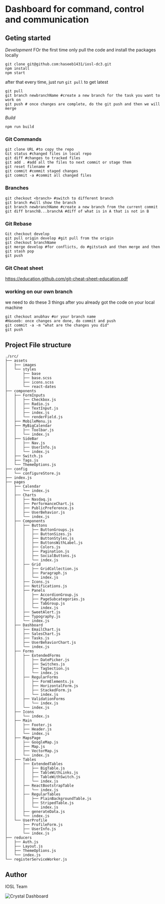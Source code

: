 # Dashboard for command, control and communication


## Geting started
*Development*
FOr the first time only pull the code and install the packages locally
```
git clone git@github.com:haseeb1431/iosl-dc3.git
npm install
npm start
```
after that every time, just run `git pull` to get latest

```
git pull
git branch newbranchName #create a new branch for the task you want to work on 
git push # once changes are complete, do the git push and then we will merge
```
*Build*
```
npm run build
```

### Git Commands
```
git clone URL #to copy the repo
Git status #changed files in local repo
git diff #changes to tracked files
git add . #add all the files to next commit or stage them
git reset filename #
git commit #commit staged changes
git commit -a #commit all changed files
```
### Branches
```git branch -av #list all branches
git checkout <branch> #switch to different branch
git branch #will show the branch
git branch newbranchName #create a new branch from the current commit
git diff branchB...branchA #diff of what is in A that is not in B 
```

### Git Rebase
```
Git checkout develop
git pull origin develop #git pull from the origin
git checkout branchName
git merge develop #for conflicts, do #gitstash and then merge and then git stash pop
git push
```

### Git Cheat sheet
https://education.github.com/git-cheat-sheet-education.pdf

### working on our own branch
we need to do these 3 things after you already got the code on your local machine
```git pull
git checkout anubhav #or your branch name
#Haseeb: once changes are done, do commit and push
git commit -a -m "what are the changes you did"
git push
```

## Project File structure
```
./src/
├── assets
│   ├── images
│   └── styles
│       ├── base  
│       ├── base.scss
│       ├── icons.scss
│       └── react-dates
├── components
│   ├── FormInputs
│   │   ├── Checkbox.js
│   │   ├── Radio.js
│   │   ├── TextInput.js
│   │   ├── index.js
│   │   └── renderField.js
│   ├── MobileMenu.js
│   ├── MyBigCalendar
│   │   ├── Toolbar.js
│   │   └── index.js
│   ├── SideBar
│   │   ├── Nav.js
│   │   ├── UserInfo.js
│   │   └── index.js
│   ├── Switch.js
│   ├── Tags.js
│   └── ThemeOptions.js
├── config
│   └── configureStore.js
├── index.js
├── pages
│   ├── Calendar
│   │   └── index.js
│   ├── Charts
│   │   ├── Nasdaq.js
│   │   ├── PerformanceChart.js
│   │   ├── PublicPreference.js
│   │   ├── UserBehavior.js
│   │   └── index.js
│   ├── Components
│   │   ├── Buttons
│   │   │   ├── ButtonGroups.js
│   │   │   ├── ButtonSizes.js
│   │   │   ├── ButtonStyles.js
│   │   │   ├── ButtonsWithLabel.js
│   │   │   ├── Colors.js
│   │   │   ├── Pagination.js
│   │   │   ├── SocialButtons.js
│   │   │   └── index.js
│   │   ├── Grid
│   │   │   ├── GridCollection.js
│   │   │   ├── Paragraph.js
│   │   │   └── index.js
│   │   ├── Icons.js
│   │   ├── Notifications.js
│   │   ├── Panels
│   │   │   ├── AccordionGroup.js
│   │   │   ├── PageSubcategories.js
│   │   │   ├── TabGroup.js
│   │   │   └── index.js
│   │   ├── SweetAlert.js
│   │   ├── Typography.js
│   │   └── index.js
│   ├── Dashboard
│   │   ├── EmailChart.js
│   │   ├── SalesChart.js
│   │   ├── Tasks.js
│   │   ├── UserBehaviorChart.js
│   │   └── index.js
│   ├── Forms
│   │   ├── ExtendedForms
│   │   │   ├── DatePicker.js
│   │   │   ├── Switches.js
│   │   │   ├── TagSection.js
│   │   │   └── index.js
│   │   ├── RegularForms
│   │   │   ├── FormElements.js
│   │   │   ├── HorizontalForm.js
│   │   │   ├── StackedForm.js
│   │   │   └── index.js
│   │   ├── ValidationForms
│   │   │   └── index.js
│   │   └── index.js
│   ├── Icons
│   │   └── index.js
│   ├── Main
│   │   ├── Footer.js
│   │   ├── Header.js
│   │   └── index.js
│   ├── MapsPage
│   │   ├── GoogleMap.js
│   │   ├── Map.js
│   │   ├── VectorMap.js
│   │   └── index.js
│   ├── Tables
│   │   ├── ExtendedTables
│   │   │   ├── BigTable.js
│   │   │   ├── TableWithLinks.js
│   │   │   ├── TableWithSwitch.js
│   │   │   └── index.js
│   │   ├── ReactBootstrapTable
│   │   │   └── index.js
│   │   ├── RegularTables
│   │   │   ├── PlainBackgroundTable.js
│   │   │   ├── StripedTable.js
│   │   │   └── index.js
│   │   ├── generateData.js
│   │   └── index.js
│   └── UserProfile
│       ├── ProfileForm.js
│       ├── UserInfo.js
│       └── index.js
├── reducers
│   ├── Auth.js
│   ├── Layout.js
│   ├── ThemeOptions.js
│   └── index.js
└── registerServiceWorker.js
```

## Author
IOSL Team

![Crystal Dashboard](https://user-images.githubusercontent.com/1154740/31934597-c2b055dc-b8d6-11e7-869d-48e6f8992718.png)


